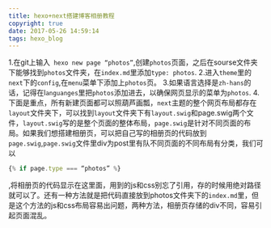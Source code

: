 ```yaml
---
title: hexo+next搭建博客相册教程
copyright: true
date: 2017-05-26 14:59:14
tags: hexo_blog
---
```




1.在git上输入` hexo new page “photos”`,创建`photos`页面，之后在sourse文件夹下能够找到`photos`文件夹，在`index.md`里添加`type: photos`.
2.进入`theme`里的`next`下的`config`,在`menu`菜单下添加上`photos`页。
3.如果语言选择是`zh-hans`的话，记得在l`anguanges`里把`photos`添加进去，以确保网页显示的菜单为`photos`.
4.下面是重点，所有新建页面都可以照葫芦画瓢，`next`主题的整个网页布局都存在`layout`文件夹下，可以找到`layout`文件夹下有`layout.swig`和page.swig两个文件，`layout.swig`写的是整个页面的整体布局，`page.swig`是针对不同页面的布局。如果我们想搭建相册页，可以把自己写的相册页的代码放到`page.swig`,`page.swig`文件里div为post里有队不同页面的不同布局有分类，我们可以
```javascript
{% if page.type === “photos” %}
```
,将相册页的代码显示在这里面，用到的js和css别忘了引用，存的时候用绝对路径就可以了。还有一种方法就是把代码直接放到photos文件夹下的`index.md`里，但是这个方法的js和css布局容易出问题，两种方法，相册页存储的div不同，容易引起页面混乱。